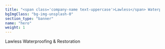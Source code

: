 ```yaml
---
title: "<span class='company-name text-uppercase'>Lawless</span> Waterproofing & Restoration"
bgImgClass: "bg-img-unsplash-0"
section_type: "banner"
name: "hero"
weight: 1
---
```


<span class='company-name text-uppercase'>Lawless</span> Waterproofing & Restoration
